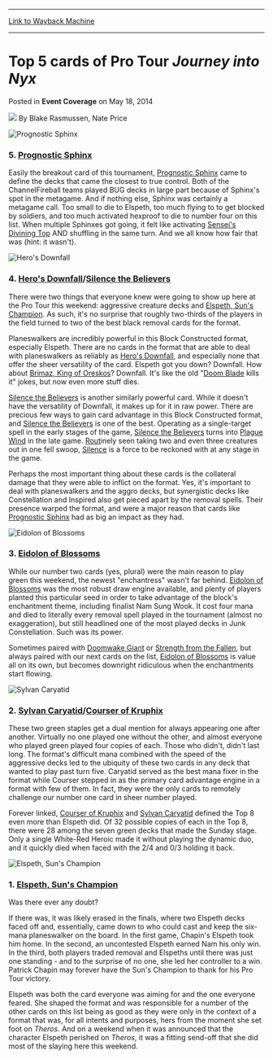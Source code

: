 
---
[Link to Wayback Machine](https://web.archive.org/web/20220528082650/https://magic.wizards.com/en/articles/archive/event-coverage/top-5-cards-pro-tour-journey-nyx-2014-05-18)

[_metadata_:author]:- "Blake Rasmussen"
[_metadata_:description]:- "5. Prognostic Sphinx Easily the breakout card of this tournament, Prognostic Sphinx came to define the decks that came the closest to true control. Both of the ChannelFireball teams played BUG decks in large part because of Sphinx's spot in the metagame. And if nothing else, Sphinx was certainly a metagame call. Too small to die to Elspeth, too much flying to to get blocked by"
[_metadata_:generator]:- "Drupal 7 (http://drupal.org)"
[_metadata_:node]:- "506431"
[_metadata_:publish_date]:- "2014-05-18"
[_metadata_:source]:- "div-main-content"
[_metadata_:title]:- "Top 5 cards of Pro Tour Journey into Nyx"
[_metadata_:wayback_capture_timestamp]:- "2022-05-28 08:26:50"
[_metadata_:wayback_raw_url]:- "https://web.archive.org/web/20220528082650id_/https://magic.wizards.com/en/articles/archive/event-coverage/top-5-cards-pro-tour-journey-nyx-2014-05-18"
[_metadata_:wayback_url]:- "https://magic.wizards.com/en/articles/archive/event-coverage/top-5-cards-pro-tour-journey-nyx-2014-05-18"
---


Top 5 cards of Pro Tour *Journey into Nyx*
==========================================



 Posted in **Event Coverage**
 on May 18, 2014 






![](https://media.magic.wizards.com/styles/auth_small/public/generic-avatar-150_58.png)
By Blake Rasmussen, Nate Price












  

![Prognostic Sphinx](http://gatherer.wizards.com/Handlers/Image.ashx?type=card&name=Prognostic+Sphinx)

  
###  5. [Prognostic Sphinx](https://gatherer.wizards.com/Pages/Card/Details.aspx?name=Prognostic+Sphinx)


 Easily the breakout card of this tournament, [Prognostic Sphinx](https://gatherer.wizards.com/Pages/Card/Details.aspx?name=Prognostic+Sphinx) came to define the decks that came the closest to true control. Both of the ChannelFireball teams played BUG decks in large part because of Sphinx's spot in the metagame. And if nothing else, Sphinx was certainly a metagame call. Too small to die to Elspeth, too much flying to to get blocked by soldiers, and too much activated hexproof to die to number four on this list. When multiple Sphinxes got going, it felt like activating [Sensei's Divining Top](https://gatherer.wizards.com/Pages/Card/Details.aspx?name=Sensei%27s+Divining+Top) AND shuffling in the same turn. And we all know how fair that was (hint: it wasn't). 


  
  
  
  

  

![Hero's Downfall](http://gatherer.wizards.com/Handlers/Image.ashx?type=card&name=Hero%27s+Downfall)

  
###  4. [Hero's Downfall](https://gatherer.wizards.com/Pages/Card/Details.aspx?name=Hero%27s+Downfall)/[Silence the Believers](https://gatherer.wizards.com/Pages/Card/Details.aspx?name=Silence+the+Believers)


 There were two things that everyone knew were going to show up here at the Pro Tour this weekend: aggressive creature decks and [Elspeth, Sun's Champion](https://gatherer.wizards.com/Pages/Card/Details.aspx?name=Elspeth%2C+Sun%27s+Champion). As such, it's no surprise that roughly two-thirds of the players in the field turned to two of the best black removal cards for the format. 


 Planeswalkers are incredibly powerful in this Block Constructed format, especially Elspeth. There are no cards in the format that are able to deal with planeswalkers as reliably as [Hero's Downfall](https://gatherer.wizards.com/Pages/Card/Details.aspx?name=Hero%27s+Downfall), and especially none that offer the sheer versatility of the card. Elspeth got you down? Downfall. How about [Brimaz, King of Oreskos](https://gatherer.wizards.com/Pages/Card/Details.aspx?name=Brimaz%2C+King+of+Oreskos)? Downfall. It's like the old "[Doom Blade](https://gatherer.wizards.com/Pages/Card/Details.aspx?name=Doom+Blade) kills it" jokes, but now even more stuff dies. 



[Silence the Believers](https://gatherer.wizards.com/Pages/Card/Details.aspx?name=Silence+the+Believers) is another similarly powerful card. While it doesn't have the versatility of Downfall, it makes up for it in raw power. There are precious few ways to gain card advantage in this Block Constructed format, and [Silence the Believers](https://gatherer.wizards.com/Pages/Card/Details.aspx?name=Silence+the+Believers) is one of the best. Operating as a single-target spell in the early stages of the game, [Silence the Believers](https://gatherer.wizards.com/Pages/Card/Details.aspx?name=Silence+the+Believers) turns into [Plague Wind](https://gatherer.wizards.com/Pages/Card/Details.aspx?name=Plague+Wind) in the late game. [Rout](https://gatherer.wizards.com/Pages/Card/Details.aspx?name=Rout)inely seen taking two and even three creatures out in one fell swoop, [Silence](https://gatherer.wizards.com/Pages/Card/Details.aspx?name=Silence) is a force to be reckoned with at any stage in the game. 


 Perhaps the most important thing about these cards is the collateral damage that they were able to inflict on the format. Yes, it's important to deal with planeswalkers and the aggro decks, but synergistic decks like Constellation and Inspired also get pieced apart by the removal spells. Their presence warped the format, and were a major reason that cards like [Prognostic Sphinx](https://gatherer.wizards.com/Pages/Card/Details.aspx?name=Prognostic+Sphinx) had as big an impact as they had. 


  
  

  

![Eidolon of Blossoms](http://gatherer.wizards.com/Handlers/Image.ashx?type=card&name=Eidolon+of+Blossoms)

  
###  3. [Eidolon of Blossoms](https://gatherer.wizards.com/Pages/Card/Details.aspx?name=Eidolon+of+Blossoms)


 While our number two cards (yes, plural) were the main reason to play green this weekend, the newest "enchantress" wasn't far behind. [Eidolon of Blossoms](https://gatherer.wizards.com/Pages/Card/Details.aspx?name=Eidolon+of+Blossoms) was the most robust draw engine available, and plenty of players planted this particular seed in order to take advantage of the block's enchantment theme, including finalist Nam Sung Wook. It cost four mana and died to literally every removal spell played in the tournament (almost no exaggeration), but still headlined one of the most played decks in Junk Constellation. Such was its power. 


 Sometimes paired with [Doomwake Giant](https://gatherer.wizards.com/Pages/Card/Details.aspx?name=Doomwake+Giant) or [Strength from the Fallen](https://gatherer.wizards.com/Pages/Card/Details.aspx?name=Strength+from+the+Fallen), but always paired with our next cards on the list, [Eidolon of Blossoms](https://gatherer.wizards.com/Pages/Card/Details.aspx?name=Eidolon+of+Blossoms) is value all on its own, but becomes downright ridiculous when the enchantments start flowing. 


  
  

  

![Sylvan Caryatid](http://gatherer.wizards.com/Handlers/Image.ashx?type=card&name=Sylvan+Caryatid)

  
###  2. [Sylvan Caryatid](https://gatherer.wizards.com/Pages/Card/Details.aspx?name=Sylvan+Caryatid)/[Courser of Kruphix](https://gatherer.wizards.com/Pages/Card/Details.aspx?name=Courser+of+Kruphix)


These two green staples get a dual mention for always appearing one after another. Virtually no one played one without the other, and almost everyone who played green played four copies of each. Those who didn't, didn't last long. The format's difficult mana combined with the speed of the aggressive decks led to the ubiquity of these two cards in any deck that wanted to play past turn five. Caryatid served as the best mana fixer in the format while Courser stepped in as the primary card advantage engine in a format with few of them. In fact, they were the only cards to remotely challenge our number one card in sheer number played.


 Forever linked, [Courser of Kruphix](https://gatherer.wizards.com/Pages/Card/Details.aspx?name=Courser+of+Kruphix) and [Sylvan Caryatid](https://gatherer.wizards.com/Pages/Card/Details.aspx?name=Sylvan+Caryatid) defined the Top 8 even more than Elspeth did. Of 32 possible copies of each in the Top 8, there were 28 among the seven green decks that made the Sunday stage. Only a single White-Red Heroic made it without playing the dynamic duo, and it quickly died when faced with the 2/4 and 0/3 holding it back. 


  
  

  

![Elspeth, Sun's Champion](http://gatherer.wizards.com/Handlers/Image.ashx?type=card&name=Elspeth%2C+Sun%27s+Champion)

  
###  1. [Elspeth, Sun's Champion](https://gatherer.wizards.com/Pages/Card/Details.aspx?name=Elspeth%2C+Sun%27s+Champion)


Was there ever any doubt?


If there was, it was likely erased in the finals, where two Elspeth decks faced off and, essentially, came down to who could cast and keep the six-mana planeswalker on the board. In the first game, Chapin's Elspeth took him home. In the second, an uncontested Elspeth earned Nam his only win. In the third, both players traded removal and Elspeths until there was just one standing - and to the surprise of no one, she led her controller to a win. Patrick Chapin may forever have the Sun's Champion to thank for his Pro Tour victory.


 Elspeth was both the card everyone was aiming for and the one everyone feared. She shaped the format and was responsible for a number of the other cards on this list being as good as they were only in the context of a format that was, for all intents and purposes, hers from the moment she set foot on *Theros*. And on a weekend when it was announced that the character Elspeth perished on *Theros*, it was a fitting send-off that she did most of the slaying here this weekend. 


  
  






